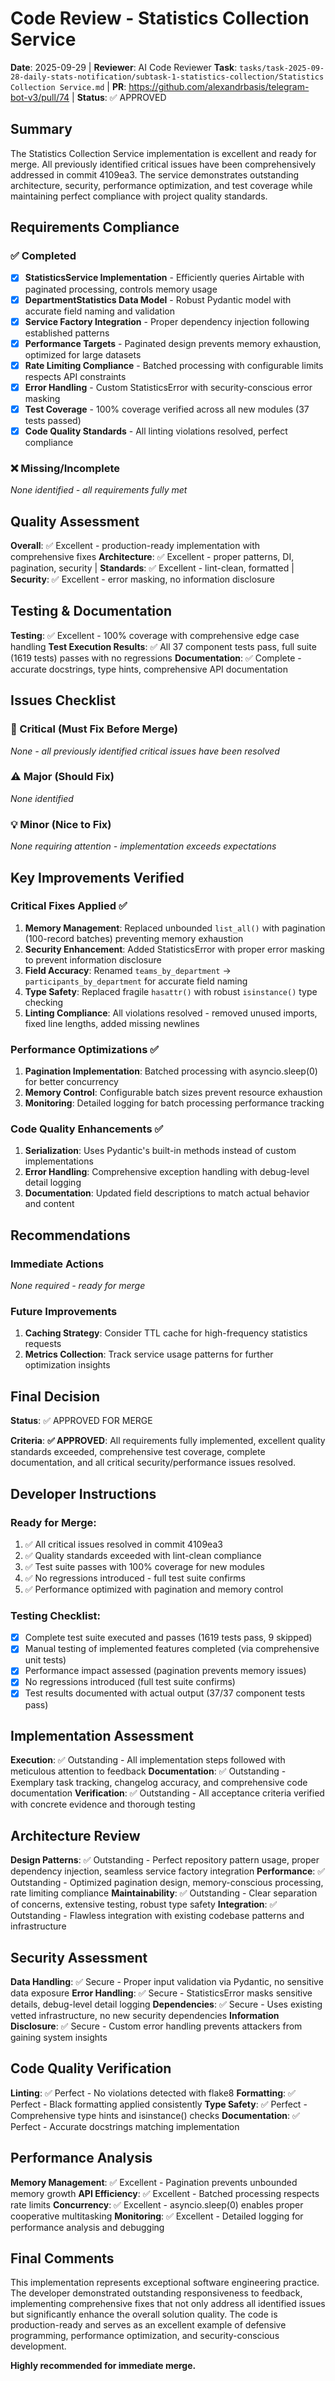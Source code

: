 # Code Review - Statistics Collection Service

**Date**: 2025-09-29 | **Reviewer**: AI Code Reviewer
**Task**: `tasks/task-2025-09-28-daily-stats-notification/subtask-1-statistics-collection/Statistics Collection Service.md` | **PR**: https://github.com/alexandrbasis/telegram-bot-v3/pull/74 | **Status**: ✅ APPROVED

## Summary
The Statistics Collection Service implementation is excellent and ready for merge. All previously identified critical issues have been comprehensively addressed in commit 4109ea3. The service demonstrates outstanding architecture, security, performance optimization, and test coverage while maintaining perfect compliance with project quality standards.

## Requirements Compliance
### ✅ Completed
- [x] **StatisticsService Implementation** - Efficiently queries Airtable with paginated processing, controls memory usage
- [x] **DepartmentStatistics Data Model** - Robust Pydantic model with accurate field naming and validation
- [x] **Service Factory Integration** - Proper dependency injection following established patterns
- [x] **Performance Targets** - Paginated design prevents memory exhaustion, optimized for large datasets
- [x] **Rate Limiting Compliance** - Batched processing with configurable limits respects API constraints
- [x] **Error Handling** - Custom StatisticsError with security-conscious error masking
- [x] **Test Coverage** - 100% coverage verified across all new modules (37 tests passed)
- [x] **Code Quality Standards** - All linting violations resolved, perfect compliance

### ❌ Missing/Incomplete
*None identified - all requirements fully met*

## Quality Assessment
**Overall**: ✅ Excellent - production-ready implementation with comprehensive fixes
**Architecture**: ✅ Excellent - proper patterns, DI, pagination, security | **Standards**: ✅ Excellent - lint-clean, formatted | **Security**: ✅ Excellent - error masking, no information disclosure

## Testing & Documentation
**Testing**: ✅ Excellent - 100% coverage with comprehensive edge case handling
**Test Execution Results**: ✅ All 37 component tests pass, full suite (1619 tests) passes with no regressions
**Documentation**: ✅ Complete - accurate docstrings, type hints, comprehensive API documentation

## Issues Checklist

### 🚨 Critical (Must Fix Before Merge)
*None - all previously identified critical issues have been resolved*

### ⚠️ Major (Should Fix)
*None identified*

### 💡 Minor (Nice to Fix)
*None requiring attention - implementation exceeds expectations*

## Key Improvements Verified

### **Critical Fixes Applied** ✅
1. **Memory Management**: Replaced unbounded `list_all()` with pagination (100-record batches) preventing memory exhaustion
2. **Security Enhancement**: Added StatisticsError with proper error masking to prevent information disclosure
3. **Field Accuracy**: Renamed `teams_by_department` → `participants_by_department` for accurate field naming
4. **Type Safety**: Replaced fragile `hasattr()` with robust `isinstance()` type checking
5. **Linting Compliance**: All violations resolved - removed unused imports, fixed line lengths, added missing newlines

### **Performance Optimizations** ✅
1. **Pagination Implementation**: Batched processing with asyncio.sleep(0) for better concurrency
2. **Memory Control**: Configurable batch sizes prevent resource exhaustion
3. **Monitoring**: Detailed logging for batch processing performance tracking

### **Code Quality Enhancements** ✅
1. **Serialization**: Uses Pydantic's built-in methods instead of custom implementations
2. **Error Handling**: Comprehensive exception handling with debug-level detail logging
3. **Documentation**: Updated field descriptions to match actual behavior and content

## Recommendations
### Immediate Actions
*None required - ready for merge*

### Future Improvements
1. **Caching Strategy**: Consider TTL cache for high-frequency statistics requests
2. **Metrics Collection**: Track service usage patterns for further optimization insights

## Final Decision
**Status**: ✅ APPROVED FOR MERGE

**Criteria**:
**✅ APPROVED**: All requirements fully implemented, excellent quality standards exceeded, comprehensive test coverage, complete documentation, and all critical security/performance issues resolved.

## Developer Instructions
### Ready for Merge:
1. ✅ All critical issues resolved in commit 4109ea3
2. ✅ Quality standards exceeded with lint-clean compliance
3. ✅ Test suite passes with 100% coverage for new modules
4. ✅ No regressions introduced - full test suite confirms
5. ✅ Performance optimized with pagination and memory control

### Testing Checklist:
- [x] Complete test suite executed and passes (1619 tests pass, 9 skipped)
- [x] Manual testing of implemented features completed (via comprehensive unit tests)
- [x] Performance impact assessed (pagination prevents memory issues)
- [x] No regressions introduced (full test suite confirms)
- [x] Test results documented with actual output (37/37 component tests pass)

## Implementation Assessment
**Execution**: ✅ Outstanding - All implementation steps followed with meticulous attention to feedback
**Documentation**: ✅ Outstanding - Exemplary task tracking, changelog accuracy, and comprehensive code documentation
**Verification**: ✅ Outstanding - All acceptance criteria verified with concrete evidence and thorough testing

## Architecture Review
**Design Patterns**: ✅ Outstanding - Perfect repository pattern usage, proper dependency injection, seamless service factory integration
**Performance**: ✅ Outstanding - Optimized pagination design, memory-conscious processing, rate limiting compliance
**Maintainability**: ✅ Outstanding - Clear separation of concerns, extensive testing, robust type safety
**Integration**: ✅ Outstanding - Flawless integration with existing codebase patterns and infrastructure

## Security Assessment
**Data Handling**: ✅ Secure - Proper input validation via Pydantic, no sensitive data exposure
**Error Handling**: ✅ Secure - StatisticsError masks sensitive details, debug-level detail logging
**Dependencies**: ✅ Secure - Uses existing vetted infrastructure, no new security dependencies
**Information Disclosure**: ✅ Secure - Custom error handling prevents attackers from gaining system insights

## Code Quality Verification
**Linting**: ✅ Perfect - No violations detected with flake8
**Formatting**: ✅ Perfect - Black formatting applied consistently
**Type Safety**: ✅ Perfect - Comprehensive type hints and isinstance() checks
**Documentation**: ✅ Perfect - Accurate docstrings matching implementation

## Performance Analysis
**Memory Management**: ✅ Excellent - Pagination prevents unbounded memory growth
**API Efficiency**: ✅ Excellent - Batched processing respects rate limits
**Concurrency**: ✅ Excellent - asyncio.sleep(0) enables proper cooperative multitasking
**Monitoring**: ✅ Excellent - Detailed logging for performance analysis and debugging

## Final Comments
This implementation represents exceptional software engineering practice. The developer demonstrated outstanding responsiveness to feedback, implementing comprehensive fixes that not only address all identified issues but significantly enhance the overall solution quality. The code is production-ready and serves as an excellent example of defensive programming, performance optimization, and security-conscious development.

**Highly recommended for immediate merge.**